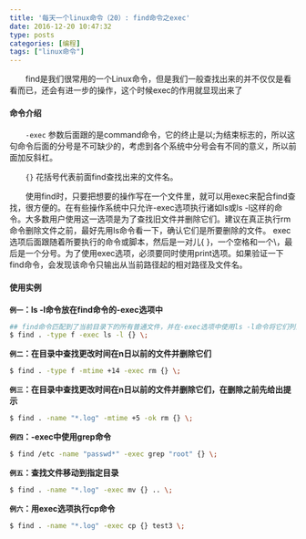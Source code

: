 ```yaml
---
title: '每天一个linux命令（20）: find命令之exec'
date: 2016-12-20 10:47:32
type: posts
categories: [编程]
tags: ["linux命令"]
---
```

　　find是我们很常用的一个Linux命令，但是我们一般查找出来的并不仅仅是看看而已，还会有进一步的操作，这个时候exec的作用就显现出来了
<!--more -->
#### 命令介绍
　　`-exec`  参数后面跟的是command命令，它的终止是以;为结束标志的，所以这句命令后面的分号是不可缺少的，考虑到各个系统中分号会有不同的意义，所以前面加反斜杠。

　　`{}`  花括号代表前面find查找出来的文件名。

　　使用find时，只要把想要的操作写在一个文件里，就可以用exec来配合find查找，很方便的。在有些操作系统中只允许-exec选项执行诸如ls或ls -l这样的命令。大多数用户使用这一选项是为了查找旧文件并删除它们。建议在真正执行rm命令删除文件之前，最好先用ls命令看一下，确认它们是所要删除的文件。 exec选项后面跟随着所要执行的命令或脚本，然后是一对儿{ }，一个空格和一个\，最后是一个分号。为了使用exec选项，必须要同时使用print选项。如果验证一下find命令，会发现该命令只输出从当前路径起的相对路径及文件名。
#### 使用实例
**`例一`：ls -l命令放在find命令的-exec选项中**
```bash
## find命令匹配到了当前目录下的所有普通文件，并在-exec选项中使用ls -l命令将它们列出
$ find . -type f -exec ls -l {} \;
```
**`例二`：在目录中查找更改时间在n日以前的文件并删除它们**
```bash
$ find . -type f -mtime +14 -exec rm {} \;
```
**`例三`：在目录中查找更改时间在n日以前的文件并删除它们，在删除之前先给出提示**
```bash
$ find . -name "*.log" -mtime +5 -ok rm {} \;
```
**`例四`：-exec中使用grep命令**
```bash
$ find /etc -name "passwd*" -exec grep "root" {} \;
```
**`例五`：查找文件移动到指定目录**
```bash
$ find . -name "*.log" -exec mv {} .. \;
```
**`例六`：用exec选项执行cp命令**
```bash
$ find . -name "*.log" -exec cp {} test3 \;
```
